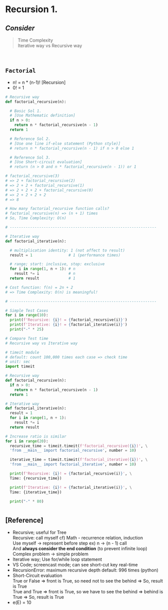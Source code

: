 # Recursion 1.

## _Consider_

> Time Complexity <br/>
> Iterative way vs Recursive way

<br/>

## `Factorial`

- n! = n \* (n-1)! [Recursion]
- 0! = 1

```python
# Recursive way
def factorial_recursive(n):

  # Basic Sol 1.
  # [Use Mathematic definition]
  if n > 0:
    return n * factorial_recursive(n - 1)
  return 1

  # Reference Sol 2.
  # [Use one line if-else statement (Python style)]
  # return n * factorial_recursive(n - 1) if n > 0 else 1

  # Reference Sol 3.
  # [Use Short-circuit evaluation]
  # return (n > 0 and n * factorial_recursive(n - 1)) or 1

# factorial_recursive(3)
# => 2 + factorial_recursive(2)
# => 2 + 2 + factorial_recursive(1)
# => 2 + 2 + 2 + factorial_recursive(0)
# => 2 + 2 + 2 + 2
# => 8

# How many factorial_recursive function calls?
# factorial_recursive(n) => (n + 1) times
# So, Time Complexity: O(n)

# -----------------------------------------------------------------

# Iterative way
def factorial_iterative(n):

  # multiplication identity: 1 (not affect to result)
  result = 1                # 1 (performance times)

  # range; start: inclusive, stop: exclusive
  for i in range(1, n + 1): # n
    result *= i             # n
  return result             # 1

# Cost function: f(n) = 2n + 2
# => Time Complexity: O(n) is meaningful!

# -----------------------------------------------------------------

# Simple Test Cases
for i in range(10):
  print(f'Recursive: {i}! = {factorial_recursive(i)}')
  print(f'Iterative: {i}! = {factorial_iterative(i)}')
  print("-" * 25)
```

```python
# Compare Test time
# Recursive way vs Iterative way

# timeit module
# default: count 100,000 times each case => check time
# unit: sec
import timeit

# Recursive way
def factorial_recursive(n):
  if n > 0:
    return n * factorial_recursive(n - 1)
  return 1

# Iterative way
def factorial_iterative(n):
  result = 1
  for i in range(1, n + 1):
    result *= i
  return result

# Increase ratio is similar
for i in range(20):
  recursive_time = timeit.timeit(f'factorial_recursive({i})', \
  'from __main__ import factorial_recursive', number = 10)

  iterative_time = timeit.timeit(f'factorial_iterative({i})', \
  'from __main__ import factorial_iterative', number = 10)

  print(f'Recursive: {i}! = {factorial_recursive(i)}', \
  Time: {recursive_time})

  print(f'Iterative: {i}! = {factorial_iterative(i)}', \
  Time: {iterative_time})

  print("-" * 80)
```

#

## [Reference]

- Recursive; useful for Tree <br/>
  Recursive: call myself cf) Math - recurrence relation, induction <br/>
  Use myself -> represent before step ex) n -> (n - 1) call <br/>
  And **always consider the end condition** (to prevent infinite loop) <br/>
  Complex problem -> simple problem
- Iterative way; Use for/while loop statement
- VS Code; screencast mode; can see short-cut key real-time
- RecursionError: maximum recursive depth default: 996 times (python) <br/>
- Short-Circuit evaluation <br/>
  True or False => front is True, so need not to see the behind => So, result is True <br/>
  True and True => front is True, so we have to see the behind => behind is True => So, result is True
- e(E) = 10
